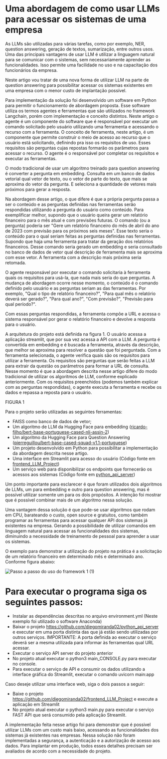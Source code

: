 # Uma abordagem de como usar LLMs para acessar os sistemas de uma empresa 

As LLMs são utilizadas para várias tarefas, como por exemplo, NER, question answering, geração de textos, sumarização, entre outros usos. Uma das principais vantagens de usar LLM é utilizar a linguagem natural para se comunicar com o sistemas, sem necessariamente aprender as funcionalidades. Isso permite uma facilidade no uso e na capacitação dos funcionários da empresa. 

Neste artigo vou tratar de uma nova forma de utilizar LLM na parte de question answering para possibilitar acessar os sistemas existentes em uma empresa com o menor custo de implantação possível.

Para implementação da solução foi desenvolvido um software em Python para permitir o funcionamento de abordagem proposta. Esse software utiliza os termos agentes e ferramentas que são utilizados no framework Langchain, porém com implementação e conceito distintos. Neste artigo o agente é um componente do software que é responsável por executar um comando solicitado pelo usuário utilizando uma ferramenta e acessando o recurso com a ferramenta. O conceito de ferramenta, neste artigo, é um componente que permite construir o meio de acesso ao recurso que o usuário está solicitando, definindo pra isso os requisitos de uso. Esses requisitos são perguntas cujas repostas formarão os parâmetros para acessar o recurso. O agente é o responsável por completar os requisitos e executar as ferramentas.

O modo tradicional de usar um algoritmo treinado para question answering é converter a pergunta em embedding. Consulta em um banco de dados vetorial qual vetor de texto, ou o vetor de parte do texto, que mais se aproxima do vetor da pergunta. E seleciona a quantidade de vetores mais próximos para gerar a resposta.

 Na abordagem desse artigo, o que difere é que a própria pergunta passa a ser o conteúdo e as perguntas definidas nas ferramentas serão respondidas utilizando a pergunta do usuário como conteúdo. Para exemplificar melhor, supondo que o usuário queira gerar um relatório financeiro para o mês atual e com previsões futuras. O comando (ou a pergunta) poderia ser "Gere um relatório financeiro do mês de abril do ano de 2023 com previsão para os próximos seis meses". Esse texto seria o conteúdo para o qual seriam feitas as perguntas definidas nas ferramentas. Supondo que haja uma ferramenta para tratar da geração dos relatórios financeiros. Desse comando seria gerado um embedding e seria consultado no banco de dados de vetor qual descrição de ferramenta mais se aproxima com esse vetor. A ferramenta com a descrição mais próxima seria retomada. 

O agente responsável por executar o comando solicitaria à ferramenta quais os requisitos para usá-la, que nada mais seria do que perguntas. A mudança de abordagem ocorre nesse momento, o conteúdo é o comando definido pelo usuário e as perguntas seriam as das ferramentas. Por exemplo, "Qual o tipo de relatório financeiro?", "Para qual mês o relatório deverá ser gerado?", "Para qual ano?", "Com previsão?", "Previsão para qual período?".

Com essas perguntas respondidas, a ferramenta compõe a URL e acessa o sistema responsável por gerar o relatório financeiro e devolve a resposta para o usuário. 

A arquitetura do projeto está definida na figura 1. O usuário acessa a aplicação streamlit, que por sua vez acessa a API com a LLM. A pergunta é convertida em embedding e é buscada a ferramenta, através da descrição, que melhor se aproxima para resolver a questão que foi perguntada. Com a ferramenta selecionada, o agente verifica quais são os requisitos para utilizar a ferramenta. Os requisitos são perguntas que serão feitas a LLM para extrair da questão os parâmetros para formar a URL de consulta. Nesse momento é que a abordagem descrita nesse artigo difere do modo tradicional de utilizar os algoritmos de LLM, conforme explicado anteriormente. Com os requisitos preenchidos (podemos também explicar com as perguntas respondidas), o agente executa a ferramenta e recebe os dados e repassa a reposta para o usuário.

FIGURA 1


Para o projeto serão utilizadas as seguintes ferramentas:

- FAISS como banco de dados de vetor;
- Um algoritmo de LLM da Hugging Face para embedding ([ricardo-filho/bert-base-portuguese-cased-nli-assin-2](https://huggingface.co/ricardo-filho/bert-base-portuguese-cased-nli-assin-2))
- Um algoritmo da Hugging Face para Question Answering ([pierreguillou/bert-base-cased-squad-v1.1-portuguese](https://huggingface.co/pierreguillou/bert-base-cased-squad-v1.1-portuguese))
- Um projeto desenvolvido em Python para possibilitar a implementação da abordagem descrita nesse artigo.
- Uma interface em Streamlit para acesso do usuário (Código fonte em [frontend_LLM_Project](https://github.com/diegomiranda02/frontend_LLM_Project))
- Um serviço web para disponibilizar os endpoints que fornecerão os acessos aos sistemas (Código fonte em [python_api_server](https://github.com/diegomiranda02/python_api_server))

Um ponto importante para esclarecer é que foram utilizados dois algoritmos de LLMs, um para embedding e outro para question answering, mas é possível utilizar somente um para os dois propósitos. A intenção foi mostrar que é possível combinar mais de um algoritmo nessa solução.

Uma vantagem dessa solução é que pode-se usar algoritmos que rodam em CPU, barateando o custo, open source e gratuitos, como também programar as ferramentas para acessar qualquer API dos sistemas já existentes na empresa. Gerando a possibilidade de utilizar comandos em linguagem natural para acessar as funcionalidades dos sistemas, diminuindo a necessidade de treinamento de pessoal para aprender a usar os sistemas.

O exemplo para demonstrar a utilização do projeto na prática é a solicitação de um relatório financeiro em determinado mês e determinado ano. Conforme figura abaixo:

![Passo a passo do uso do framework 1 (1)](https://github.com/diegomiranda02/LLM_Portuguese_With_FAISS_Vector_DB/assets/9868024/492cf05e-4f21-4912-85ff-4e53d3f04d3e)

# Para executar o programa siga os seguintes passos:

- Instalar as dependências descritas no arquivo environment.yml (Neste exemplo foi utilizado o software Anaconda)
- Baixar o projeto https://github.com/diegomiranda02/python_api_server e executar em uma porta distinta das que já estão sendo utilizadas por outros serviços. IMPORTANTE: A porta definida ao executar o serviço deverá ser a mesma utilizada para informar às ferramentas qual URL acessar.
- Executar o serviço API server do projeto anterior
- No projeto atual executar o python3 main_CONSOLE.py para executar no console.
- Para executar o serviço de API e consumir os dados utilizando a interface gráfica do Streamlit, executar o comando uvicorn main:app

Caso deseje utilizar uma interface web, siga o dois passos a seguir:
- Baixe o projeto https://github.com/diegomiranda02/frontend_LLM_Project e execute a aplicação em Streamlit
- No projeto atual executar o python3 main.py para executar o serviço FAST API que será consumido pela aplicação Streamlit.

A implementação feita nesse artigo foi para demonstrar que é possivel utilizar LLMs com um custo mais baixo, acessando as funcionalidades dos sistemas já existentes nas empresas. Nessa solução não foram implementadas a segurança, a autenticação e a autorização de acesso aos dados. Para implantar em produção, todos esses detalhes precisam ser avaliados de acordo com a necessidade do projeto.

